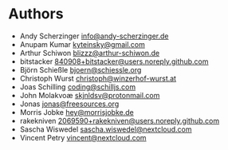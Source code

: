 <!--
  - SPDX-FileCopyrightText: 2024 Nextcloud GmbH and Nextcloud contributors
  - SPDX-License-Identifier: AGPL-3.0-or-later
-->
# Authors

- Andy Scherzinger <info@andy-scherzinger.de>
- Anupam Kumar <kyteinsky@gmail.com>
- Arthur Schiwon <blizzz@arthur-schiwon.de>
- bitstacker <840908+bitstacker@users.noreply.github.com>
- Björn Schießle <bjoern@schiessle.org>
- Christoph Wurst <christoph@winzerhof-wurst.at>
- Joas Schilling <coding@schilljs.com>
- John Molakvoæ <skjnldsv@protonmail.com>
- Jonas <jonas@freesources.org>
- Morris Jobke <hey@morrisjobke.de>
- rakekniven <2069590+rakekniven@users.noreply.github.com>
- Sascha Wiswedel <sascha.wiswedel@nextcloud.com>
- Vincent Petry <vincent@nextcloud.com>

